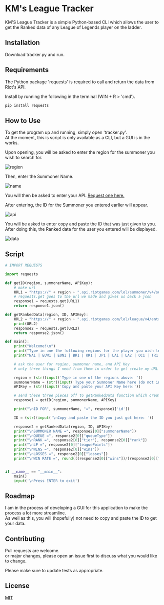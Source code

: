 
# KM's League Tracker

KM'S League Tracker is a simple Python-based CLI which allows the user to get the Ranked data of any League of Legends player on the ladder.

## Installation

Download tracker.py and run.

## Requirements

The Python package 'requests' is required to call and return the data from Riot's API.

Install by running the following in the terminal (WIN + R > 'cmd').

```bash
pip install requests
```
## How to Use

To get the program up and running, simply open 'tracker.py'.   
At the moment, this is script is only available as a CLI, but a GUI is in the works.

Upon opening, you will be asked to enter the region for the summoner you wish to search for.

![region](https://i.imgur.com/uB9T0KD.png)

Then, enter the Summoner Name.

![name](https://i.imgur.com/AgJQZVa.png)

You will then be asked to enter your API. [Request one here.](https://developer.riotgames.com/)  
  
  After entering, the ID for the Summoner you entered earlier will appear.

![api](https://i.imgur.com/d6MEv7Q.png)

You will be asked to enter copy and paste the ID that was just given to you.   
After doing this, the Ranked data for the user you entered will be displayed.

![data](https://i.imgur.com/rYrsZjS.png)

## Script

```python
# IMPORT REQUESTS

import requests

def getID(region, summonerName, APIKey):
    # make url
    URL1 = "https://" + region + ".api.riotgames.com/lol/summoner/v4/summoners/by-name/" + summonerName + "?api_key=" + APIKey
    # requests.get goes to the url we made and gives us back a json
    response1 = requests.get(URL1)
    return response1.json()

def getRankedData(region, ID, APIKey):
    URL2 = "https://" + region + ".api.riotgames.com/lol/league/v4/entries/by-summoner/" + ID + "?api_key=" + APIKey
    print(URL2)
    response2 = requests.get(URL2)
    return response2.json()

def main():
    print("Welcome!\n")
    print("Type in one the following regions for the player you wish to search for:\n")
    print("NA1 | EUW1 | EUN1 | BR1 | KR1 | JP1 | LA1 | LA2 | OC1 | TR1 | RU1\n")

    # ask the user for region, summoner name, and API Key
    # only three things I need from them in order to get create my URL and grab their ID

    region = (str)(input('Type in one of the regions above: '))
    summonerName = (str)(input('Type your Summoner Name here (do not include any spaces): '))
    APIKey = (str)(input('Copy and paste your API Key here:'))

    # send these three pieces off to getRankedData function which creates URL and gives me back a JSON that has the ID for that specific summoner
    response1 = getID(region, summonerName, APIKey)

    print("\nID FOR", summonerName, "=", response1['id'])

    ID = (str)(input('\nCopy and paste the ID you just got here: '))

    response2 = getRankedData(region, ID, APIKey)
    print("\nSUMMONER NAME =", response2[0]["summonerName"])
    print("\nQUEUE =", response2[0]["queueType"])
    print("\nRANK =", response2[0]["tier"], response2[0]["rank"])
    print("\nLP =", response2[0]["leaguePoints"])
    print("\nWINS =", response2[0]["wins"])
    print("\nLOSSES =", response2[0]["losses"])
    print("\nWIN RATE =", round(((response2[0]["wins"])/(response2[0]["losses"]+response2[0]["wins"])) * 100))


if __name__ == "__main__":
    main()
    input('\nPress ENTER to exit')
```

## Roadmap

I am in the process of developing a GUI for this application to make the process a lot more streamline.   
As well as this, you will (hopefully) not need to copy and paste the ID to get your data.

## Contributing
Pull requests are welcome.   
or major changes, please open an issue first to discuss what you would like to change.

Please make sure to update tests as appropriate.

## License
[MIT](https://choosealicense.com/licenses/mit/)
